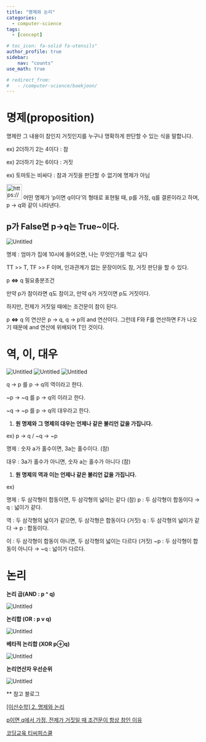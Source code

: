 ```yaml
---
title: "명제와 논리"
categories:
  - computer-science
tags:
  - [concept]

# toc_icon: fa-solid fa-utensils"
author_profile: true
sidebar:
    nav: "counts"
use_math: true

# redirect_from:
#   - /computer-science/baekjoon/
---
```

# 명제(proposition)

명제란 그 내용이 참인지 거짓인지를 누구나 명확하게 판단할 수 있는 식을 말합니다.

ex) 2더하기 2는 4이다 : 참

ex) 2더하기 2는 6이다 : 거짓

ex) 토마토는 비싸다 : 참과 거짓을 판단할 수 없기에 명제가 아님

<aside>
<img src="https://www.notion.so/icons/palm-tree_pink.svg" alt="https://www.notion.so/icons/palm-tree_pink.svg" width="40px" /> 어떤 명제가 ‘p이면 q이다’의 형태로 표현될 때, 
p를 가정, q를 결론이라고 하며, p → q와 같이 나타낸다.

</aside>

## p가 False면 p→q는 True~이다.

![Untitled](../assets/images/240630/240630-1.png)

명제 : 엄마가 집에 10시에 들어오면, 나는 무엇인가를 먹고 싶다

TT >> T, TF >> F 이며, 인과관계가 없는 문장이어도 참, 거짓 판단을 할 수 있다. 

p **⇔** q 필요충분조건

만약 p가 참이라면 q도 참이고, 만약 q가 거짓이면 p도 거짓이다. 

하지만, 전제가 거짓일 때에는 조건문이 참이 된다.

p **⇔** q 의 연산은 p → q, q → p의 and 연산이다. 그런데 F와 F를 연산하면 F가 나오기 때문에 and 연산에 위배되어 T인 것이다. 

# 역, 이, 대우

![Untitled](../assets/images/240630/240630-2.png)
![Untitled](../assets/images/240630/240630-3.png)
![Untitled](../assets/images/240630/240630-4.png)

q → p 를 p → q의 역이라고 한다.

~p → ~q 를 p → q의 이라고 한다.

~q → ~p 를 p → q의 대우라고 한다.

1. **원 명제와 그 명제의 대우는 언제나 같은 불리언 값을 가집니다.**

ex) p → q / ~q → ~p

명제 : 숫자 a가 홀수이면, 3a는 홀수이다. (참)

대우 : 3a가 홀수가 아니면, 숫자 a는 홀수가 아니다 (참)

1. **원 명제의 역과 이는 언제나 같은 불리언 값을 가집니다.**

ex) 

명제 : 두 삼각형이 합동이면, 두 삼각형의 넓이는 같다 (참) p : 두 삼각형이 합동이다 → q : 넓이가 같다.

역 : 두 삼각형의 넓이가 같으면, 두 삼각형은 합동이다 (거짓) q : 두 삼각형의 넓이가 같다 → p : 합동이다.

이 : 두 삼각형이 합동이 아니면, 두 삼각형의 넓이는 다르다 (거짓) ~p : 두 삼각형이 합동이 아니다 → ~q : 넓이가 다르다.

# 논리

**논리 곱(AND : p ^ q)**

![Untitled](../assets/images/240630/240630-5.png)

**논리합 (OR : p v q)**

![Untitled](../assets/images/240630/240630-6.png)

**베타적 논리합 (XOR p⊕q)**

![Untitled](../assets/images/240630/240630-7.png)

**논리연산자 우선순위**

![Untitled](../assets/images/240630/240630-8.png)

** 참고 블로그

[[이산수학] 2. 명제와 논리](https://velog.io/@ahnbeingrockdo/이산수학-2.-명제와-논리)

[p이면 q에서 가정, 전제가 거짓일 때 조건문이 항상 참인 이유](https://hoohaha.tistory.com/71)

[코딩교육 티씨피스쿨](https://www.tcpschool.com/codingmath/proposition)